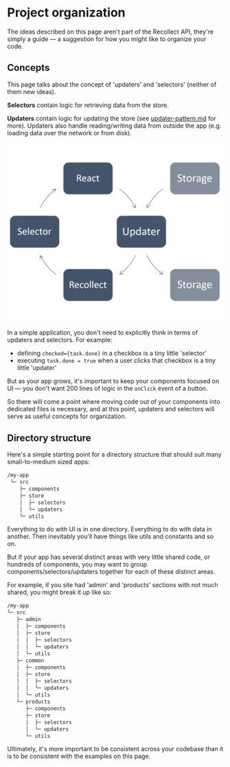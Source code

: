 # Project organization

The ideas described on this page aren't part of the Recollect API, they're simply a guide — a suggestion for how you might like to organize your code.

## Concepts

This page talks about the concept of 'updaters' and 'selectors' (neither of them new ideas).

**Selectors** contain logic for retrieving data from the store.

**Updaters** contain logic for updating the store (see [updater-pattern.md](./updater-pattern.md) for more). Updaters also handle reading/writing data from outside the app (e.g. loading data over the network or from disk).

![Cycle of life](./cycle.png)

In a simple application, you don't need to explicitly think in terms of updaters and selectors. For example:

- defining `checked={task.done}` in a checkbox is a tiny little 'selector'
- executing `task.done = true` when a user clicks that checkbox is a tiny little 'updater'

But as your app grows, it's important to keep your components focused on UI — you don't want 200 lines of logic in the `onClick` event of a button.

So there will come a point where moving code out of your components into dedicated files is necessary, and at this point, updaters and selectors will serve as useful concepts for organization.

## Directory structure

Here's a simple starting point for a directory structure that should suit many small-to-medium sized apps:

```
/my-app
 └─ src
    ├─ components
    ├─ store
    │  ├─ selectors
    │  └─ updaters
    └─ utils
```

Everything to do with UI is in one directory. Everything to do with data in another. Then inevitably you'll have things like utils and constants and so on.

But if your app has several distinct areas with very little shared code, or hundreds of components, you may want to group components/selectors/updaters together for each of these distinct areas.

For example, if you site had 'admin' and 'products' sections with not much shared, you might break it up like so:

```
/my-app
└─ src
   ├─ admin
   │  ├─ components
   │  ├─ store
   │  │  ├─ selectors
   │  │  └─ updaters
   │  └─ utils
   ├─ common
   │  ├─ components
   │  ├─ store
   │  │  ├─ selectors
   │  │  └─ updaters
   │  └─ utils
   └─ products
      ├─ components
      ├─ store
      │  ├─ selectors
      │  └─ updaters
      └─ utils
```

Ultimately, it's more important to be consistent across your codebase than it is to be consistent with the examples on this page.
